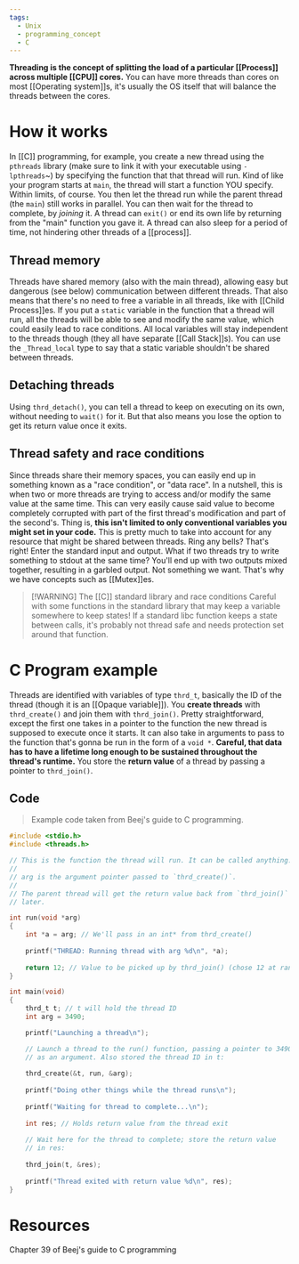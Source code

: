 ```yaml
---
tags:
  - Unix
  - programming_concept
  - C
---
```

**Threading is the concept of splitting the load of a particular [[Process]] across multiple [[CPU]] cores.** You can have more threads than cores on most [[Operating system]]s, it's usually the OS itself that will balance the threads between the cores.
# How it works
In [[C]] programming, for example, you create a new thread using the `pthreads` library (make sure to link it with your executable using `-lpthreads`~) by specifying the function that that thread will run. Kind of like your program starts at `main`, the thread will start a function YOU specify. Within limits, of course.
You then let the thread run while the parent thread (the `main`) still works in parallel.
You can then wait for the thread to complete, by *joining* it.
A thread can `exit()` or end its own life by returning from the "main" function you gave it.
A thread can also sleep for a period of time, not hindering other threads of a [[process]].
## Thread memory
Threads have shared memory (also with the main thread), allowing easy but dangerous (see below) communication between different threads. That also means that there's no need to free a variable in all threads, like with [[Child Process]]es.
If you put a `static` variable in the function that a thread will run, all the threads will be able to see and modify the same value, which could easily lead to race conditions.
All local variables will stay independent to the threads though (they all have separate [[Call Stack]]s).
You can use the `_Thread_local` type to say that a static variable shouldn't be shared between threads.
## Detaching threads
Using `thrd_detach()`, you can tell a thread to keep on executing on its own, without needing to `wait()` for it. But that also means you lose the option to get its return value once it exits.
## Thread safety and race conditions
Since threads share their memory spaces, you can easily end up in something known as a "race condition", or "data race". In a nutshell, this is when two or more threads are trying to access and/or modify the same value at the same time. This can very easily cause said value to become completely corrupted with part of the first thread's modification and part of the second's.
Thing is, **this isn't limited to only conventional variables you might set in your code.** This is pretty much to take into account for any resource that might be shared between threads. Ring any bells? That's right! Enter the standard input and output. What if two threads try to write something to stdout at the same time? You'll end up with two outputs mixed together, resulting in a garbled output. Not something we want. That's why we have concepts such as [[Mutex]]es.

> [!WARNING] The [[C]] standard library and race conditions
> Careful with some functions in the standard library that may keep a variable somewhere to keep states! If a standard libc function keeps a state between calls, it's probably not thread safe and needs protection set around that function.

# C Program example
Threads are identified with variables of type `thrd_t`, basically the ID of the thread (though it is an [[Opaque variable]]).
You **create threads** with `thrd_create()` and join them with `thrd_join()`. Pretty straightforward, except the first one takes in a pointer to the function the new thread is supposed to execute once it starts.
It can also take in arguments to pass to the function that's gonna be run in the form of a `void *`. **Careful, that data has to have a lifetime long enough to be sustained throughout the thread's runtime.**
You store the **return value** of a thread by passing a pointer to `thrd_join()`.
## Code
> Example code taken from Beej's guide to C programming.
```C
#include <stdio.h>
#include <threads.h>

// This is the function the thread will run. It can be called anything.
//
// arg is the argument pointer passed to `thrd_create()`.
//
// The parent thread will get the return value back from `thrd_join()`'
// later.

int run(void *arg)
{
	int *a = arg; // We'll pass in an int* from thrd_create()
	
	printf("THREAD: Running thread with arg %d\n", *a);
	
	return 12; // Value to be picked up by thrd_join() (chose 12 at random)
}

int main(void)
{
	thrd_t t; // t will hold the thread ID
	int arg = 3490;

	printf("Launching a thread\n");

	// Launch a thread to the run() function, passing a pointer to 3490
	// as an argument. Also stored the thread ID in t:
	
	thrd_create(&t, run, &arg);
	
	printf("Doing other things while the thread runs\n");
	
	printf("Waiting for thread to complete...\n");
	
	int res; // Holds return value from the thread exit
	
	// Wait here for the thread to complete; store the return value
	// in res:
	
	thrd_join(t, &res);
	
	printf("Thread exited with return value %d\n", res);
}
```
# Resources
Chapter 39 of Beej's guide to C programming
